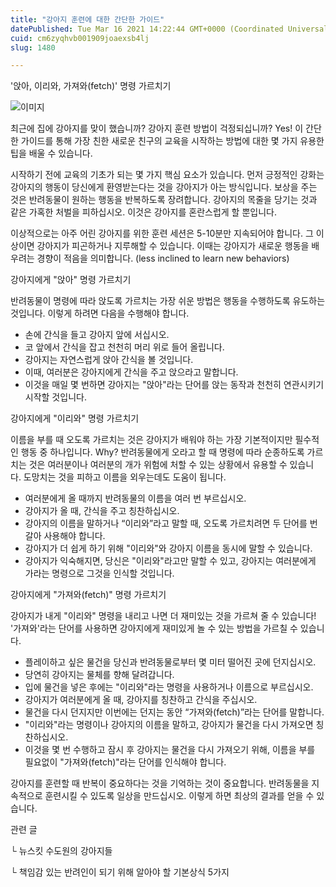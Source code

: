 ```yaml
---
title: "강아지 훈련에 대한 간단한 가이드"
datePublished: Tue Mar 16 2021 14:22:44 GMT+0000 (Coordinated Universal Time)
cuid: cm6zyqhvb001909joaexsb4lj
slug: 1480

---
```



'앉아, 이리와, 가져와(fetch)' 명령 가르치기

![이미지](https://cdn.hashnode.com/res/hashnode/image/upload/v1739246961662/79a6e1c8-40a2-4a9b-9795-d8e49d45c4c8.jpeg)

최근에 집에 강아지를 맞이 했습니까? 강아지 훈련 방법이 걱정되십니까? Yes! 이 간단한 가이드를 통해 가장 친한 새로운 친구의 교육을 시작하는 방법에 대한 몇 가지 유용한 팁을 배울 수 있습니다.

시작하기 전에 교육의 기초가 되는 몇 가지 핵심 요소가 있습니다. 먼저 긍정적인 강화는 강아지의 행동이 당신에게 환영받는다는 것을 강아지가 아는 방식입니다. 보상을 주는 것은 반려동물이 원하는 행동을 반복하도록 장려합니다. 강아지의 목줄을 당기는 것과 같은 가혹한 처벌을 피하십시오. 이것은 강아지를 혼란스럽게 할 뿐입니다.

이상적으로는 아주 어린 강아지를 위한 훈련 세션은 5-10분만 지속되어야 합니다. 그 이상이면 강아지가 피곤하거나 지루해할 수 있습니다. 이때는 강아지가 새로운 행동을 배우려는 경향이 적음을 의미합니다. (less inclined to learn new behaviors)

강아지에게 "앉아" 명령 가르치기

반려동물이 명령에 따라 앉도록 가르치는 가장 쉬운 방법은 행동을 수행하도록 유도하는 것입니다. 이렇게 하려면 다음을 수행해야 합니다.

- 손에 간식을 들고 강아지 앞에 서십시오.
- 코 앞에서 간식을 잡고 천천히 머리 위로 들어 올립니다.
- 강아지는 자연스럽게 앉아 간식을 볼 것입니다.
- 이때, 여러분은 강아지에게 간식을 주고 앉으라고 말합니다.
- 이것을 매일 몇 번하면 강아지는 "앉아"라는 단어를 앉는 동작과 천천히 연관시키기 시작할 것입니다.

강아지에게 "이리와" 명령 가르치기

이름을 부를 때 오도록 가르치는 것은 강아지가 배워야 하는 가장 기본적이지만 필수적인 행동 중 하나입니다. Why? 반려동물에게 오라고 할 때 명령에 따라 순종하도록 가르치는 것은 여러분이나 여러분의 개가 위험에 처할 수 있는 상황에서 유용할 수 있습니다. 도망치는 것을 피하고 이름을 외우는데도 도움이 됩니다.

- 여러분에게 올 때까지 반려동물의 이름을 여러 번 부르십시오.
- 강아지가 올 때, 간식을 주고 칭찬하십시오.
- 강아지의 이름을 말하거나 “이리와”라고 말할 때, 오도록 가르치려면 두 단어를 번갈아 사용해야 합니다.
- 강아지가 더 쉽게 하기 위해 "이리와"와 강아지 이름을 동시에 말할 수 있습니다.
- 강아지가 익숙해지면, 당신은 "이리와"라고만 말할 수 있고, 강아지는 여러분에게 가라는 명령으로 그것을 인식할 것입니다.

강아지에게 "가져와(fetch)" 명령 가르치기

강아지가 내게 "이리와" 명령을 내리고 나면 더 재미있는 것을 가르쳐 줄 수 있습니다! '가져와'라는 단어를 사용하면 강아지에게 재미있게 놀 수 있는 방법을 가르칠 수 있습니다.

- 플레이하고 싶은 물건을 당신과 반려동물로부터 몇 미터 떨어진 곳에 던지십시오.
- 당연히 강아지는 물체를 향해 달려갑니다.
- 입에 물건을 넣은 후에는 "이리와"라는 명령을 사용하거나 이름으로 부르십시오.
- 강아지가 여러분에게 올 때, 강아지를 칭찬하고 간식을 주십시오.
- 물건을 다시 던지지만 이번에는 던지는 동안 “가져와(fetch)”라는 단어를 말합니다.
- "이리와"라는 명령이나 강아지의 이름을 말하고, 강아지가 물건을 다시 가져오면 칭찬하십시오.
- 이것을 몇 번 수행하고 잠시 후 강아지는 물건을 다시 가져오기 위해, 이름을 부를 필요없이 "가져와(fetch)"라는 단어를 인식해야 합니다.

강아지를 훈련할 때 반복이 중요하다는 것을 기억하는 것이 중요합니다. 반려동물을 지속적으로 훈련시킬 수 있도록 일상을 만드십시오. 이렇게 하면 최상의 결과를 얻을 수 있습니다.

관련 글

└ 뉴스킷 수도원의 강아지들

└ 책임감 있는 반려인이 되기 위해 알아야 할 기본상식 5가지